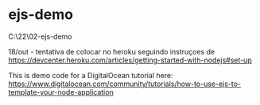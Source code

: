 # ejs-demo
C:\22\02-ejs-demo

18/out - tentativa de colocar no heroku seguindo instruçoes de
https://devcenter.heroku.com/articles/getting-started-with-nodejs#set-up

This is demo code for a DigitalOcean tutorial here: https://www.digitalocean.com/community/tutorials/how-to-use-ejs-to-template-your-node-application